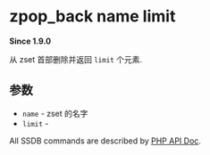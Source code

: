 # zpop_back name limit

__Since 1.9.0__

从 zset 首部删除并返回 `limit` 个元素.

## 参数

* `name` - zset 的名字
* `limit` -

All SSDB commands are described by [PHP API Doc](https://ssdb.io/docs/php/).
